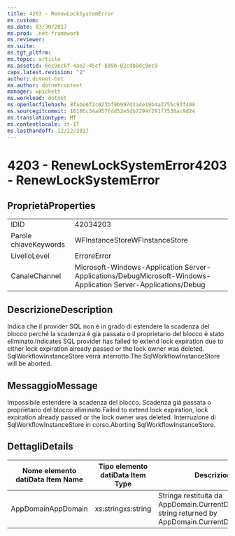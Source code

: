 ```yaml
---
title: 4203 - RenewLockSystemError
ms.custom: 
ms.date: 03/30/2017
ms.prod: .net-framework
ms.reviewer: 
ms.suite: 
ms.tgt_pltfrm: 
ms.topic: article
ms.assetid: 6ec9ec6f-4ae2-45cf-b99b-02cdb9dc9ec9
caps.latest.revision: "2"
author: dotnet-bot
ms.author: dotnetcontent
manager: wpickett
ms.workload: dotnet
ms.openlocfilehash: 8fabe6f2c023bf9b997d2a4e19b4a3755c93f408
ms.sourcegitcommit: 16186c34a957fdd52e5db7294f291f7530ac9d24
ms.translationtype: MT
ms.contentlocale: it-IT
ms.lasthandoff: 12/22/2017
---
```

# <a name="4203---renewlocksystemerror"></a><span data-ttu-id="b5d68-102">4203 - RenewLockSystemError</span><span class="sxs-lookup"><span data-stu-id="b5d68-102">4203 - RenewLockSystemError</span></span>
## <a name="properties"></a><span data-ttu-id="b5d68-103">Proprietà</span><span class="sxs-lookup"><span data-stu-id="b5d68-103">Properties</span></span>  
  
|||  
|-|-|  
|<span data-ttu-id="b5d68-104">ID</span><span class="sxs-lookup"><span data-stu-id="b5d68-104">ID</span></span>|<span data-ttu-id="b5d68-105">4203</span><span class="sxs-lookup"><span data-stu-id="b5d68-105">4203</span></span>|  
|<span data-ttu-id="b5d68-106">Parole chiave</span><span class="sxs-lookup"><span data-stu-id="b5d68-106">Keywords</span></span>|<span data-ttu-id="b5d68-107">WFInstanceStore</span><span class="sxs-lookup"><span data-stu-id="b5d68-107">WFInstanceStore</span></span>|  
|<span data-ttu-id="b5d68-108">Livello</span><span class="sxs-lookup"><span data-stu-id="b5d68-108">Level</span></span>|<span data-ttu-id="b5d68-109">Errore</span><span class="sxs-lookup"><span data-stu-id="b5d68-109">Error</span></span>|  
|<span data-ttu-id="b5d68-110">Canale</span><span class="sxs-lookup"><span data-stu-id="b5d68-110">Channel</span></span>|<span data-ttu-id="b5d68-111">Microsoft-Windows-Application Server-Applications/Debug</span><span class="sxs-lookup"><span data-stu-id="b5d68-111">Microsoft-Windows-Application Server-Applications/Debug</span></span>|  
  
## <a name="description"></a><span data-ttu-id="b5d68-112">Descrizione</span><span class="sxs-lookup"><span data-stu-id="b5d68-112">Description</span></span>  
 <span data-ttu-id="b5d68-113">Indica che il provider SQL non è in grado di estendere la scadenza del blocco perché la scadenza è già passata o il proprietario del blocco è stato eliminato.</span><span class="sxs-lookup"><span data-stu-id="b5d68-113">Indicates SQL provider has failed to extend lock expiration due to either lock expiration already passed or the lock owner was deleted.</span></span> <span data-ttu-id="b5d68-114">SqlWorkflowInstanceStore verrà interrotto.</span><span class="sxs-lookup"><span data-stu-id="b5d68-114">The SqlWorkflowInstanceStore will be aborted.</span></span>  
  
## <a name="message"></a><span data-ttu-id="b5d68-115">Messaggio</span><span class="sxs-lookup"><span data-stu-id="b5d68-115">Message</span></span>  
 <span data-ttu-id="b5d68-116">Impossibile estendere la scadenza del blocco. Scadenza già passata o proprietario del blocco eliminato.</span><span class="sxs-lookup"><span data-stu-id="b5d68-116">Failed to extend lock expiration, lock expiration already passed or the lock owner was deleted.</span></span> <span data-ttu-id="b5d68-117">Interruzione di SqlWorkflowInstanceStore in corso.</span><span class="sxs-lookup"><span data-stu-id="b5d68-117">Aborting SqlWorkflowInstanceStore.</span></span>  
  
## <a name="details"></a><span data-ttu-id="b5d68-118">Dettagli</span><span class="sxs-lookup"><span data-stu-id="b5d68-118">Details</span></span>  
  
|<span data-ttu-id="b5d68-119">Nome elemento dati</span><span class="sxs-lookup"><span data-stu-id="b5d68-119">Data Item Name</span></span>|<span data-ttu-id="b5d68-120">Tipo elemento dati</span><span class="sxs-lookup"><span data-stu-id="b5d68-120">Data Item Type</span></span>|<span data-ttu-id="b5d68-121">Descrizione</span><span class="sxs-lookup"><span data-stu-id="b5d68-121">Description</span></span>|  
|--------------------|--------------------|-----------------|  
|<span data-ttu-id="b5d68-122">AppDomain</span><span class="sxs-lookup"><span data-stu-id="b5d68-122">AppDomain</span></span>|<span data-ttu-id="b5d68-123">xs:string</span><span class="sxs-lookup"><span data-stu-id="b5d68-123">xs:string</span></span>|<span data-ttu-id="b5d68-124">Stringa restituita da AppDomain.CurrentDomain.FriendlyName.</span><span class="sxs-lookup"><span data-stu-id="b5d68-124">The string returned by AppDomain.CurrentDomain.FriendlyName.</span></span>|
